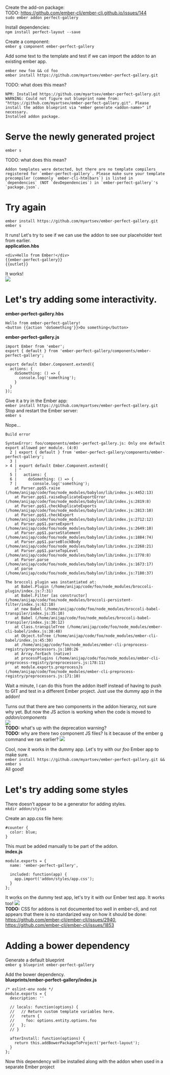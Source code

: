Create the add-on package:<br>
TODO: <https://github.com/ember-cli/ember-cli.github.io/issues/144><br>
`sudo ember addon perfect-gallery`

Install dependencies:<br>
`npm install perfect-layout --save`

Create a component:<br>
`ember g component ember-perfect-gallery`

Add some text to the template and test if we can import the addon to an existing ember app.

`ember new foo && cd foo`<br>
`ember install https://github.com/myartsev/ember-perfect-gallery.git`

TODO: what does this mean?

```
NPM: Installed https://github.com/myartsev/ember-perfect-gallery.git
WARNING: Could not figure out blueprint name from: "https://github.com/myartsev/ember-perfect-gallery.git". Please install the addon blueprint via "ember generate <addon-name>" if necessary.
Installed addon package.
```

# Serve the newly generated project

`ember s`

TODO: what does this mean?

```
Addon templates were detected, but there are no template compilers registered for `ember-perfect-gallery`. Please make sure your template precompiler (commonly `ember-cli-htmlbars`) is listed in `dependencies` (NOT `devDependencies`) in `ember-perfect-gallery`'s `package.json`.
```

# Try again

`ember install https://github.com/myartsev/ember-perfect-gallery.git`<br>
`ember s`

It runs! Let's try to see if we can use the addon to see our placeholder text from earlier.<br>
**application.hbs**

```
<div>Hello from Ember!</div>
{{ember-perfect-gallery}}
{{outlet}}
```

It works!<br>
![](1.png)

# Let's try adding some interactivity.

**ember-perfect-gallery.hbs**

```
Hello from ember-perfect-gallery!
<button {{action 'doSomething'}}>Do something</button>
```

**ember-perfect-gallery.js**

```
import Ember from 'ember';
export { default } from 'ember-perfect-gallery/components/ember-perfect-gallery';

export default Ember.Component.extend({
  actions: {
    doSomething: () => {
      console.log('something');
    }
  }
});
```

Give it a try in the Ember app:<br>
`ember install https://github.com/myartsev/ember-perfect-gallery.git` Stop and restart the Ember server:<br>
`ember s`

Nope...

```
Build error

SyntaxError: foo/components/ember-perfect-gallery.js: Only one default export allowed per module. (4:0)
  2 | export { default } from 'ember-perfect-gallery/components/ember-perfect-gallery';
  3 |
> 4 | export default Ember.Component.extend({
    | ^
  5 |   actions: {
  6 |     doSomething: () => {
  7 |       console.log('something');
    at Parser.pp$5.raise (/home/anijap/code/foo/node_modules/babylon/lib/index.js:4452:13)
    at Parser.pp$1.raiseDuplicateExportError (/home/anijap/code/foo/node_modules/babylon/lib/index.js:2819:8)
    at Parser.pp$1.checkDuplicateExports (/home/anijap/code/foo/node_modules/babylon/lib/index.js:2813:10)
    at Parser.pp$1.checkExport (/home/anijap/code/foo/node_modules/babylon/lib/index.js:2712:12)
    at Parser.pp$1.parseExport (/home/anijap/code/foo/node_modules/babylon/lib/index.js:2649:10)
    at Parser.pp$1.parseStatement (/home/anijap/code/foo/node_modules/babylon/lib/index.js:1884:74)
    at Parser.pp$1.parseBlockBody (/home/anijap/code/foo/node_modules/babylon/lib/index.js:2268:21)
    at Parser.pp$1.parseTopLevel (/home/anijap/code/foo/node_modules/babylon/lib/index.js:1778:8)
    at Parser.parse (/home/anijap/code/foo/node_modules/babylon/lib/index.js:1673:17)
    at parse (/home/anijap/code/foo/node_modules/babylon/lib/index.js:7180:37)

The broccoli plugin was instantiated at:
    at Babel.Plugin (/home/anijap/code/foo/node_modules/broccoli-plugin/index.js:7:31)
    at Babel.Filter [as constructor] (/home/anijap/code/foo/node_modules/broccoli-persistent-filter/index.js:62:10)
    at new Babel (/home/anijap/code/foo/node_modules/broccoli-babel-transpiler/index.js:35:10)
    at Babel (/home/anijap/code/foo/node_modules/broccoli-babel-transpiler/index.js:30:12)
    at Class.transpileTree (/home/anijap/code/foo/node_modules/ember-cli-babel/index.js:38:48)
    at Object.toTree (/home/anijap/code/foo/node_modules/ember-cli-babel/index.js:45:30)
    at /home/anijap/code/foo/node_modules/ember-cli-preprocess-registry/preprocessors.js:180:26
    at Array.forEach (native)
    at processPlugins (/home/anijap/code/foo/node_modules/ember-cli-preprocess-registry/preprocessors.js:178:11)
    at module.exports.preprocessJs (/home/anijap/code/foo/node_modules/ember-cli-preprocess-registry/preprocessors.js:171:10)
```

Wait a minute, I can do this from the addon itself instead of having to push to GIT and test in a different Ember project. Just use the dummy app in the addon!

Turns out that there are two components in the addon hierarcy, not sure why yet. But now the JS action is working when the code is moved to _addon/components_<br>
![](2.png)<br>
**TODO:** what's up with the deprecation warning?<br>
**TODO:** why are there two component JS files? Is it because of the ember g command we ran earlier? ![](4.png)

Cool, now it works in the dummy app. Let's try with our _foo_ Ember app to make sure.<br>
`ember install https://github.com/myartsev/ember-perfect-gallery.git && ember s`<br>
All good!

# Let's try adding some styles

There doesn't appear to be a generator for adding styles.<br>
`mkdir addon/styles`

Create an app.css file here:

```
#counter {
  color: blue;
}
```

This must be added manually to be part of the addon.<br>
**index.js**

```
module.exports = {
  name: 'ember-perfect-gallery',

  included: function(app) {
    app.import('addon/styles/app.css');
  }
};
```

It works on the dummy test app, let's try it with our Ember test app. It works too! ![](3.png)<br>
**TODO:** CSS for addons is not documented too well in ember-cli, and not appears that there is no standarized way on how it should be done: https://github.com/ember-cli/ember-cli/issues/2940, https://github.com/ember-cli/ember-cli/issues/1853

# Adding a bower dependency
Generate a default blueprint  
`ember g blueprint ember-perfect-gallery`  

Add the bower dependency.  
**blueprints/ember-perfect-gallery/index.js**  
```
/* eslint-env node */
module.exports = {
  description: ''

  // locals: function(options) {
  //   // Return custom template variables here.
  //   return {
  //     foo: options.entity.options.foo
  //   };
  // }

  afterInstall: function(options) {
    return this.addBowerPackageToProject('perfect-layout');
  }
};
```

Now this dependency will be installed along with the addon when used in a separate Ember project
